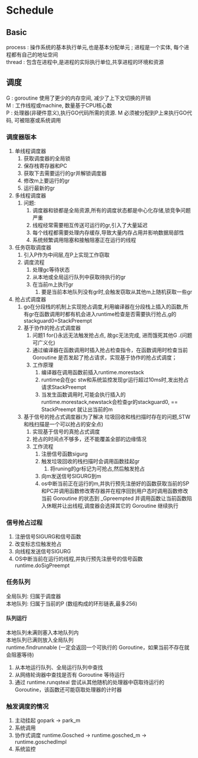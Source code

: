 # Schedule
## Basic
process : 操作系统的基本执行单元,也是基本分配单元 ; 进程是一个实体, 每个进程都有自己的地址空间      
thread : 包含在进程中,是进程的实际执行单位,共享进程的环境和资源     

## 调度
G : goroutine 使用了更少的内存空间, 减少了上下文切换的开销      
M : 工作线程或machine, 数量基于CPU核心数    
P : 处理器(非硬件意义),执行GO代码所需的资源. M 必须被分配到P上来执行GO代码, 可被阻塞或系统调用      

### 调度器版本
1.  单线程调度器
    1. 获取调度器的全局锁
    2. 保存栈寄存器和PC
    3. 获取下去需要运行的gr并解锁调度器
    4. 修改m上要运行的gr
    5. 运行最新的gr
2.  多线程调度器 
    1.  问题:
        1.  调度器和锁都是全局资源,所有的调度状态都是中心化存储,锁竞争问题严重
        2.  线程经常需要相互传送可运行的gr,引入了大量延迟
        3.  每个线程都需要处理内存缓存,导致大量内存占用并影响数据局部性
        4.  系统频繁调用阻塞和接触阻塞正在运行的线程
3.  任务窃取调度器
    1.  引入P作为中间层,在P上实现工作窃取
    2.  调度流程
        1.  处理gc等待状态
        2.  从本地或全局运行队列中获取待执行的gr
        3.  在当前m上执行gr
            1.  要是当前本地队列没有gr时,会触发窃取从其他m上随机获取一些gr
4.  抢占式调度器
    1.  go在分段栈的机制上实现抢占调度,利用编译器在分段栈上插入的函数,所有gr在函数调用时都有机会进入runtime检查是否需要执行抢占,g的stackguard0=StackPreempt
    2.  基于协作的抢占式调度器
        1.  问题1 for{}永远无法触发抢占点, 故gc无法完成, 进而饿死其他G .(问题可广义化)
        2.  通过编译器在函数调用时插入抢占检查指令，在函数调用时检查当前 Goroutine 是否发起了抢占请求，实现基于协作的抢占式调度；
        3.  工作原理
            1.  编译器在调用函数前插入runtime.morestack
            2.  runtime会在gc stw和系统监控发现gr运行超过10ms时,发出抢占请求StackPreempt
            3.  当发生函数调用时,可能会执行插入的runtime.morestack,newstack会检查gr的stackguard0, == StackPreempt 就让出当前的m
    3.  基于信号的抢占式调度器(为了解决 垃圾回收和栈扫描时存在的问题,STW 和栈扫描是一个可以抢占的安全点)
        1.  实现基于信号的真抢占式调度
        2.  抢占的时间点不够多，还不能覆盖全部的边缘情况
        3.  工作流程    
            1.  注册信号函数sigurg
            2.  触发垃圾回收的栈扫描时会调用函数挂起gr
                1.  将runing的gr标记为可抢占,然后触发抢占
            3. 向m发送信号SIGURG到m
            4. os中断当前正在运行的m,并执行预先注册好的函数获取当前的SP和PC并调用函数修改寄存器并在程序回到用户态时调用函数修改当前 Goroutine 的状态到 _Gpreempted 并调用函数让当前函数陷入休眠并让出线程,调度器会选择其它的 Goroutine 继续执行
### 信号抢占过程
1.  注册信号SIGURG和信号函数
2.  改变标志位触发抢占
3.  向线程发送信号SIGURG
4.  OS中断当前在运行的线程,并执行预先注册号的信号函数runtime.doSigPreempt

### 任务队列
全局队列: 归属于调度器      
本地队列: 归属于当前的P (数组构成的环形链表,最多256)        
#### 队列运行
本地队列未满则塞入本地队列内        
本地队列已满则放入全局队列      
runtime.findrunnable (一定会返回一个可执行的 Goroutine，如果当前不存在就会阻塞等待)       
1.  从本地运行队列、全局运行队列中查找
2.  从网络轮询器中查找是否有 Goroutine 等待运行
3.  通过 runtime.runqsteal 尝试从其他随机的处理器中窃取待运行的 Goroutine，该函数还可能窃取处理器的计时器

### 触发调度的情况
1.  主动挂起 gopark -> park_m
2.  系统调用
3.  协作式调度 runtime.Gosched -> runtime.gosched_m -> runtime.goschedImpl
4.  系统监控
